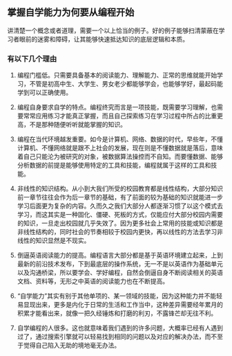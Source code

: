 ## 掌握自学能力为何要从编程开始

讲清楚一个概念或者道理，需要一个以上恰当的例子。好的例子能够扫清蒙蔽在学习者眼前的迷雾和障碍，让其能够快速抵达知识的底层逻辑和本质。

###  有以下几个理由

1. 编程门槛低。只需要具备基本的阅读能力、理解能力、正常的思维就能开始学习，不管是初高中生、大学生、男女老少都能够学会，也能够学好，最起码能学到可以正确使用。

2. 编程自身要求自学的特点。编程终究而言是一项技能，既需要学习理解，也需要常常应用练习才能真正掌握，而且自己探索练习在学习过程中所占的比重更高，不是那种随便听听就能掌握的知识。

3. 编程在当代环境越发重要。如今是计算机、网络、数据的时代，早些年，不懂计算机、不懂网络就是跟不上社会的发展，现在则是不懂数据就是落后，意味着自己只能沦为被研究的对象，被数据算法操控而不自知。而要懂数据、能够分析数据的前提是能够使用特定的工具和技能，编程就属于这样的工具和技能。

4. 非线性的知识结构。从小到大我们所受的校园教育都是线性结构，大部分知识前一章节往往会作为后一章节的基础，有了前面的较为基础的知识就能进一步学习后面更为复杂的内容。久而久之我们大部分人都逐渐习惯了以这个模式去学习，而这其实是一种固化、僵硬、死板的方式，仅能应付大部分校园内需要的知识，一旦走出校园就几乎失效了。因为更多社会上常用的技能或知识都是非线性结构的，同时社会的节奏相较于校园内更快，再以线性的方法去学习非线性的知识显然是不现实。

5. 倒逼英语阅读能力的提高。编程语言大部分都是基于英语环境建立起来，上到最新的前沿技术发布，下到最底层的操作系统，无一不是以英语作为基础单元以及沟通桥梁，所以要学会、学好编程，自然会倒逼自身不断阅读相关的英语文档、资料等，无形之中英语的阅读能力也在不断提高。

6. “自学能力”其实有别于其他单项的、某一领域的技能，因为这种能力并不能轻易显现出来，更多是内化于日常的生活和工作当中，这种差异需要经年累月的积累才能看出来，就像一把久经锤炼和打磨的利刃，不露锋芒却无往不利。

7. 自学编程的人很多。这也就意味着我们遇到的许多问题，大概率已经有人遇到过了，通过搜索引擎就可以轻易找到相同的问题以及对应的解决办法，而不至于觉得自己陷入无助的境地毫无办法。